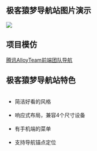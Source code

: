 <h2>极客猿梦导航站图片演示</h2>
<img src="http://www.zcbboke.com/wp-content/uploads/2018/01/geeknav.gif"/>

<h2>项目模仿</h2>
<a href="http://www.alloyteam.com/nav/">腾讯AlloyTeam前端团队导航</a>

<h2>极客猿梦导航站特色</h2>
<ul>
  <li>简洁好看的风格</li>
  <li>响应式布局，兼容4个尺寸设备</li>
  <li>有手机端的菜单</li>
  <li>支持导航锚点定位</li>
</ul>

